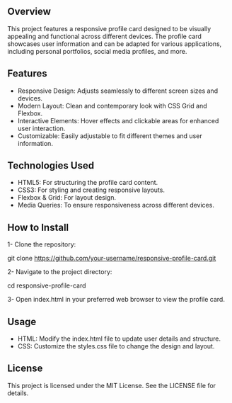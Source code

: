 
## Overview

This project features a responsive profile card designed to be visually appealing and functional across different devices. The profile card showcases user information and can be adapted for various applications, including personal portfolios, social media profiles, and more.
## Features

- Responsive Design: Adjusts seamlessly to different screen sizes and devices.
- Modern Layout: Clean and contemporary look with CSS Grid and Flexbox.
- Interactive Elements: Hover effects and clickable areas for enhanced user interaction.
- Customizable: Easily adjustable to fit different themes and user information.
## Technologies Used

- HTML5: For structuring the profile card content.
- CSS3: For styling and creating responsive layouts.
- Flexbox & Grid: For layout design.
- Media Queries: To ensure responsiveness across different devices.
## How to Install

1- Clone the repository:

git clone https://github.com/your-username/responsive-profile-card.git

2- Navigate to the project directory:

cd responsive-profile-card

3- Open index.html in your preferred web browser to view the profile card.
## Usage

- HTML: Modify the index.html file to update user details and structure.
- CSS: Customize the styles.css file to change the design and layout.
## License
This project is licensed under the MIT License. See the LICENSE file for details.
